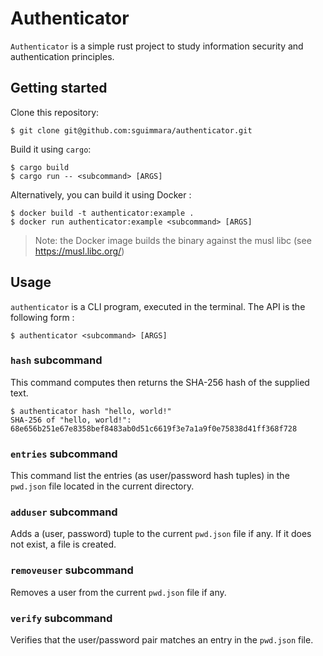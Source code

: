 # Authenticator

`Authenticator` is a simple rust project to study information security and authentication principles.

## Getting started

Clone this repository:
```shell
$ git clone git@github.com:sguimmara/authenticator.git
```

Build it using `cargo`:

```
$ cargo build
$ cargo run -- <subcommand> [ARGS]
```

Alternatively, you can build it using Docker :

```
$ docker build -t authenticator:example .
$ docker run authenticator:example <subcommand> [ARGS]
```

> Note: the Docker image builds the binary against the musl libc (see https://musl.libc.org/)

## Usage

`authenticator` is a CLI program, executed in the terminal. The API is the following form :

```shell
$ authenticator <subcommand> [ARGS]
```

### `hash` subcommand

This command computes then returns the SHA-256 hash of the supplied text.

```shell
$ authenticator hash "hello, world!"
SHA-256 of "hello, world!": 68e656b251e67e8358bef8483ab0d51c6619f3e7a1a9f0e75838d41ff368f728
```

### `entries` subcommand

This command list the entries (as user/password hash tuples) in the `pwd.json` file located in the current directory.

### `adduser` subcommand

Adds a (user, password) tuple to the current `pwd.json` file if any. If it does not exist, a file is created.

### `removeuser` subcommand

Removes a user from the current `pwd.json` file if any.

### `verify` subcommand

Verifies that the user/password pair matches an entry in the `pwd.json` file.